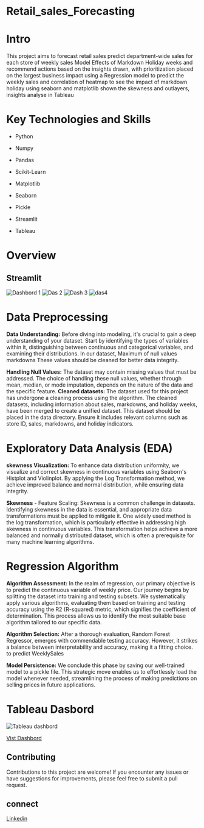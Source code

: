 # Retail_sales_Forecasting 
# Intro
This project aims to forecast retail sales predict department-wide sales for each store of weekly sales Model Effects of Markdown Holiday weeks and recommend actions based on the insights drawn, with prioritization placed on the largest business impact using a Regression model to predict the weekly sales and correlation of heatmap to see the impact of markdown holiday     using seaborn and matplotlib shown the skewness and outlayers, insights analyse in Tableau  

# Key Technologies and Skills
- Python
* Numpy
- Pandas
* Scikit-Learn
- Matplotlib
* Seaborn
- Pickle
* Streamlit
- Tableau

# Overview
## Streamlit
![Dashbord 1](https://github.com/Viswanathan25/Retail_sales_final-Project/assets/131848906/bd566de2-880b-4fe5-bcf3-e1a0bd371230)
![Das 2](https://github.com/Viswanathan25/Retail_sales_final-Project/assets/131848906/8162e433-01ee-4d08-b9c1-1a3a9da38ec5)
![Dash 3](https://github.com/Viswanathan25/Retail_sales_final-Project/assets/131848906/ff66af6f-d3fd-4fef-ab5d-ba86f7090040)
![das4](https://github.com/Viswanathan25/Retail_sales_final-Project/assets/131848906/9fe12070-4eb6-4cb7-befa-d57e932c5df2)

# Data Preprocessing
**Data Understanding:** Before diving into modeling, it's crucial to gain a deep understanding of your dataset. Start by identifying the types of variables within it, distinguishing between continuous and categorical variables, and examining their distributions. In our dataset, Maximum of null values markdowns These values should be cleaned for better data integrity.

**Handling Null Values:** The dataset may contain missing values that must be addressed. The choice of handling these null values, whether through mean, median, or mode imputation, depends on the nature of the data and the specific feature.
**Cleaned datasets:** The dataset used for this project has undergone a cleaning process using the algorithm. The cleaned datasets, including information about sales, markdowns, and holiday weeks, have been merged to create a unified dataset. This dataset should be placed in the data directory. Ensure it includes relevant columns such as store ID, sales, markdowns, and holiday indicators.

# Exploratory Data Analysis (EDA) 
**skewness Visualization:** To enhance data distribution uniformity, we visualize and correct skewness in continuous variables using Seaborn's Histplot and Violinplot. By applying the Log Transformation method, we achieve improved balance and normal distribution, while ensuring data integrity.

**Skewness** - Feature Scaling: Skewness is a common challenge in datasets. Identifying skewness in the data is essential, and appropriate data transformations must be applied to mitigate it. One widely used method is the log transformation, which is particularly effective in addressing high skewness in continuous variables. This transformation helps achieve a more balanced and normally distributed dataset, which is often a prerequisite for many machine learning algorithms.

# Regression Algorithm
**Algorithm Assessment:** In the realm of regression, our primary objective is to predict the continuous variable of weekly price. Our journey begins by splitting the dataset into training and testing subsets. We systematically apply various algorithms, evaluating them based on training and testing accuracy using the R2 (R-squared) metric, which signifies the coefficient of determination. This process allows us to identify the most suitable base algorithm tailored to our specific data.

**Algorithm Selection:** After a thorough evaluation, Random Forest Regressor, emerges with commendable testing accuracy. However, it strikes a balance between interpretability and accuracy, making it a fitting choice. to predict WeeklySales

**Model Persistence:** We conclude this phase by saving our well-trained model to a pickle file. This strategic move enables us to effortlessly load the model whenever needed, streamlining the process of making predictions on selling prices in future applications.
# Tableau Dasbord
![Tableau dashbord](https://github.com/Viswanathan25/Retail_sales_final-Project/assets/131848906/f28d2557-c47d-41b6-b4cc-ffd7cbb6144d)


[Vist Dashbord](https://public.tableau.com/app/profile/viswanthan.sankaran/viz/Retail_Sales_Forecast/Dashboard1?publish=yes)

## Contributing
Contributions to this project are welcome! If you encounter any issues or have suggestions for improvements, please feel free to submit a pull request.

## connect 
[Linkedin](https://www.linkedin.com/in/viswanathan-sankaran-vis25)
